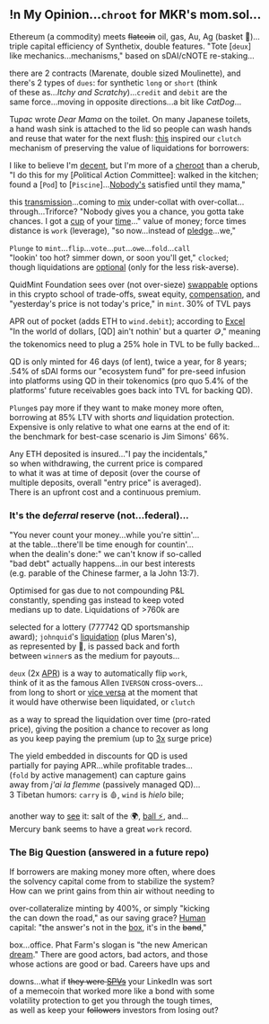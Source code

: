 
## !n My Opinion...`chroot` for MKR's mom.sol...

Ethereum (a commodity) meets ~~flatcoin~~ oil, gas, Au, Ag (basket 🏀)...  
triple capital efficiency of Synthetix, double features. "Tote [`deux`]  
like mechanics...mechanisms," based on sDAI/cNOTE re-staking...  

there are 2 contracts (Marenate, double sized Moulinette), and     
there's 2 types of `dues`: for synthetic `long` or `short` (think  
of these as...*Itchy and Scratchy*)...`credit` and `debit` are the  
same force...moving in opposite directions...a bit like *CatDog*...  

Tu*pac* wrote *Dear Mama* on the toilet. On many Japanese toilets,  
a hand wash sink is attached to the lid so people can wash hands  
and reuse that water for the next flush: [this](https://x.com/Rainmaker1973/status/1791387466705908125) inspired our `clutch`  
mechanism of preserving the value of liquidations for borrowers:

I like to believe I'm [decent](https://www.youtube.com/clip/UgkxC22X7EFzoZL8TZXwulDkMFPfRf-MZns6), but I'm more of a [cheroot](https://www.dictionary.com/browse/quid) than a cherub,   
"I do this for my [*P*olitical *A*ction *C*ommittee]: walked in the kitchen;  
 found a [`Pod`] to [`Piscine`]...[Nobody's](https://x.com/QuidMint/status/1788581681693106680) satisfied until they mama,"  

this [transmission](https://en.wikipedia.org/wiki/Intercarrier_method)...coming to [mix](https://youtu.be/ndQM3kVb06I) under-collat with over-collat...  
through...Triforce? "Nobody gives you a chance, you gotta take  
chances. I got a [cup](https://www.youtube.com/clip/UgkxD0PZbIFBnRlmN6JwqGfKBOTw_OR7j1u4) of your [time](https://www.youtube.com/clip/UgkxIOebF-ScgdWWR7Flp__iDVeG4L22y-PK)..." value of money;  force times  
 distance is `work` (leverage), "so now...instead of [pledge](https://www.investopedia.com/terms/p/pledgedasset.asp)...we,"
  
`Plunge` to `mint`...`flip`...`vote`...`put`...`owe`...`fold`...`call`   
"lookin' too hot? simmer down, or soon you'll get," `clocked`;  
though liquidations are [optional](https://www.youtube.com/watch?v=1O25uUy90hU) (only for the less risk-averse).

QuidMint Foundation sees over (not over-sieze) [swappable](https://twitter.com/guil_lambert/status/1772423853316219051) options   
in this crypto school of trade-offs, sweat equity, [compensation](https://www.tabers.com/tabersonline/view/Tabers-Dictionary/730522/all/compensation), and   
"yesterday's price is not today's price," in `mint`. 30% of TVL pays  
 
 APR out of pocket (adds ETH to `wind.debit`); according to [Excel](https://docs.google.com/spreadsheets/d/1uBG8jJGNCgQArKm4FlcmNuXb1cspG6-PRcDoFaRvQws/)  
 "In the world of dollars, [QD] ain't nothin' but a quarter 🪙," meaning  
 the tokenomics need to plug a 25% hole in TVL to be fully backed...
 
QD is only minted for 46 days (of lent), twice a year, for 8 years;  
.54% of sDAI forms our "ecosystem fund" for pre-seed infusion  
into platforms using QD in their tokenomics (pro quo 5.4% of the  
platforms' future receivables goes back into TVL for backing QD).  

`Plunge`s pay more if they want to make money more often,  
borrowing at 85% LTV with shorts *and* liquidation protection.  
Expensive is only relative to what one earns at the end of it:  
the benchmark for best-case scenario is Jim Simons' 66%.

Any ETH deposited is insured..."I pay the incidentals,"  
so when withdrawing, the current price is compared  
to what it was at time of deposit (over the course of   
multiple deposits, overall "entry price" is averaged).   
There is an upfront cost and a continuous premium. 

### It's the  de*ferral* reserve (not...federal)...  
"You never count your money...while you're sittin'...  
at the table...there'll be time enough for countin'...  
when the dealin's done:" we can't know if so-called  
"bad debt" actually happens...in our best interests  
(e.g. parable of the Chinese farmer, a la John 13:7).   

Optimised for gas due to not compounding P&L  
constantly, spending gas instead to keep voted  
medians up to date. Liquidations of >760k are

selected for a lottery (777742 QD sportsmanship  
award); `johnquid`'s [liquidation](https://mirror.xyz/quid.eth/LZ4pS8tVAAkZVSYqJWoihs19cdMhgWESsLr9dIhvL40) (plus Maren's),   
as
represented by 👕, is passed back and forth  
between `winner`s as the medium for  payouts...

`deux` (2x [APR]((https://x.com/hexonaut/status/1789072324614050035))) is a way to automatically flip `work`,  
think of it as the famous Allen `IVERSON` cross-overs...   
from long to short or [vice versa](https://www.instagram.com/p/CnPsieFKzRQ/) at the moment that  
it would have otherwise been liquidated,
or `clutch`  

as a way to spread the liquidation over time (pro-rated  
price), giving the position a chance to recover as long  
as you keep paying the premium (up to [3x](https://x.com/santiagoroel/status/1791114254117998865) surge price)

The yield embedded in discounts for QD is used   
partially for paying APR...while profitable trades...  
(`fold` by active management) can capture gains  
away from *j'ai la flemme*  (passively managed QD)...  
3 Tibetan humors: `carry` is 🩸, `wind` is *hielo* bile;  

another way to [see](https://youtube.com/clip/UgkxXxCLFiMg7N55Aj2SjkpA87TeBJao6EWY?si=4v3xY1nYgtJovNmx) it: salt of the 🌍, [ball ⚡️](https://youtube.com/clip/UgkxTJhmTNvuccOEkvQ9NwRrJG_kh3hhofK-?si=qlXeZ24vCvjNmnnb), and...  
Mercury bank seems to have a great `work` record.

### The Big Question (answered in a future repo)

If borrowers are making money more often, where does  
the solvency capital come from to stabilize the system?  
How can we print gains from thin air without needing to  

over-collateralize minting by 400%, or simply "kicking  
the can down the road," as our saving grace? [Human](https://www.youtube.com/clip/UgkxE82FRchwVKme9RDS2MTL-sX1P5IhRrsh)  
capital: "the answer's not in the [box](https://x.com/QuidMint/status/1679900489046011916), it's in the ~~band~~,"  

box...office. Phat Farm's slogan is "the new American  
[dream](https://www.youtube.com/clip/Ugkx6KgnkNJTp-w6l-UJbXc0ctnAmo8LgdOU)." There are good actors, bad actors, and those  
whose actions are good or bad. Careers have ups and   

downs...what if ~~they were [SPVs](https://en.wikipedia.org/wiki/Celebrity_bond)~~ your LinkedIn was sort  
of a memecoin that worked more like a bond with some  
volatility protection to get you through the tough times,  
as well as keep your ~~followers~~ investors from losing out?

